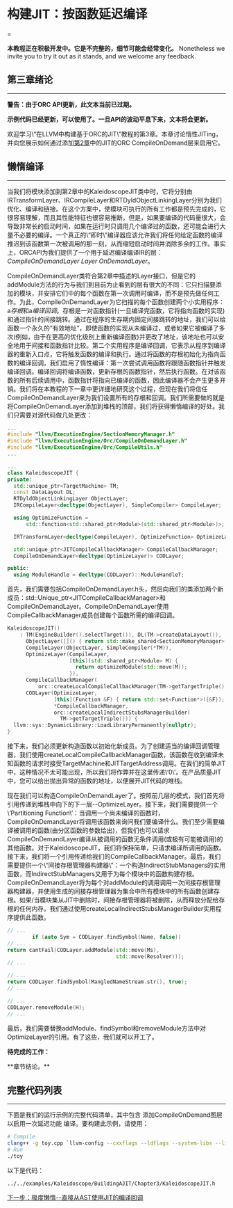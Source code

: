 # 构建JIT：按函数延迟编译
=

**本教程正在积极开发中。它是不完整的，细节可能会经常变化。** Nonetheless we invite you to try it out as it stands, and we welcome any feedback.

## 第三章绪论
* * *

**警告：由于ORC API更新，此文本当前已过期。**

**示例代码已经更新，可以使用了。一旦API的波动平息下来，文本将会更新。**

欢迎学习\“在LLVM中构建基于ORC的JIT\”教程的第3章。本章讨论惰性JITing，并向您展示如何通过添加[第2章](zh-BuildingAJIT2.md)中的JIT的ORC CompileOnDemand层来启用它。

## 懒惰编译
* * *

当我们将模块添加到第2章中的KaleidoscopeJIT类中时，它将分别由IRTransformLayer、IRCompileLayer和RTDyldObjectLinkingLayer分别为我们优化、编译和链接。在这个方案中，使模块可执行的所有工作都是预先完成的，它很容易理解，而且其性能特征也很容易推断。但是，如果要编译的代码量很大，会导致非常长的启动时间，如果在运行时只调用几个编译过的函数，还可能会进行大量不必要的编译。一个真正的\“即时\”编译器应该允许我们将任何给定函数的编译推迟到该函数第一次被调用的那一刻，从而缩短启动时间并消除多余的工作。事实上，ORCAPI为我们提供了一个用于延迟编译编译IR的层：*CompileOnDemandLayer Layer OnDemandLayer*。

CompileOnDemandLayer类符合第2章中描述的Layer接口，但是它的addModule方法的行为与我们到目前为止看到的层有很大的不同：它只扫描要添加的模块，并安排它们中的每个函数在第一次调用时编译，而不是预先做任何工作。为此，CompileOnDemandLayer为它扫描的每个函数创建两个小实用程序：a*存根*和a*编译回调*。存根是一对函数指针(一旦编译完函数，它将指向函数的实现)和通过指针的间接跳转。通过在程序的生存期内固定间接跳转的地址，我们可以给函数一个永久的“有效地址”，即使函数的实现从未编译过，或者如果它被编译了多次(例如，由于在更高的优化级别上重新编译函数)并更改了地址，该地址也可以安全地用于间接和函数指针比较。第二个实用程序是编译回调，它表示从程序到编译器的重新入口点，它将触发函数的编译和执行。通过将函数的存根初始化为指向函数的编译回调，我们启用了惰性编译：第一次尝试调用函数将跟随函数指针并触发编译回调。编译回调将编译函数，更新存根的函数指针，然后执行函数。在对该函数的所有后续调用中，函数指针将指向已编译的函数，因此编译器不会产生更多开销。我们将在本教程的下一章中更详细地研究这个过程，但现在我们将信任CompileOnDemandLayer来为我们设置所有的存根和回调。我们所需要做的就是将CompileOnDemandLayer添加到堆栈的顶部，我们将获得懒惰编译的好处。我们只需要对源代码做几处更改：

```c++
...
#include "llvm/ExecutionEngine/SectionMemoryManager.h"
#include "llvm/ExecutionEngine/Orc/CompileOnDemandLayer.h"
#include "llvm/ExecutionEngine/Orc/CompileUtils.h"
...

...
class KaleidoscopeJIT {
private:
  std::unique_ptr<TargetMachine> TM;
  const DataLayout DL;
  RTDyldObjectLinkingLayer ObjectLayer;
  IRCompileLayer<decltype(ObjectLayer), SimpleCompiler> CompileLayer;

  using OptimizeFunction =
      std::function<std::shared_ptr<Module>(std::shared_ptr<Module>)>;

  IRTransformLayer<decltype(CompileLayer), OptimizeFunction> OptimizeLayer;

  std::unique_ptr<JITCompileCallbackManager> CompileCallbackManager;
  CompileOnDemandLayer<decltype(OptimizeLayer)> CODLayer;

public:
  using ModuleHandle = decltype(CODLayer)::ModuleHandleT;
```

首先，我们需要包括CompileOnDemandLayer.h头，然后向我们的类添加两个新成员：std::Unique\_ptr\<JITCompileCallbackManager\>和CompileOnDemandLayer。CompileOnDemandLayer使用CompileCallbackManager成员创建每个函数所需的编译回调。

```c++
KaleidoscopeJIT()
    : TM(EngineBuilder().selectTarget()), DL(TM->createDataLayout()),
      ObjectLayer([]() { return std::make_shared<SectionMemoryManager>(); }),
      CompileLayer(ObjectLayer, SimpleCompiler(*TM)),
      OptimizeLayer(CompileLayer,
                    [this](std::shared_ptr<Module> M) {
                      return optimizeModule(std::move(M));
                    }),
      CompileCallbackManager(
          orc::createLocalCompileCallbackManager(TM->getTargetTriple(), 0)),
      CODLayer(OptimizeLayer,
               [this](Function &F) { return std::set<Function*>({&F}); },
               *CompileCallbackManager,
               orc::createLocalIndirectStubsManagerBuilder(
                 TM->getTargetTriple())) {
  llvm::sys::DynamicLibrary::LoadLibraryPermanently(nullptr);
}
```

接下来，我们必须更新构造函数以初始化新成员。为了创建适当的编译回调管理器，我们使用createLocalCompileCallbackManager函数，该函数在收到编译未知函数的请求时接受TargetMachine和JITTargetAddress调用。在我们的简单JIT中，这种情况不太可能出现，所以我们将作弊并在这里传递\‘0\’。在产品质量JIT中，您可以给出抛出异常的函数的地址，以便展开JIT代码的堆栈。

现在我们可以构造CompileOnDemandLayer了。按照前几层的模式，我们首先将引用传递到堆栈中向下的下一层--OptimizeLayer。接下来，我们需要提供一个\‘Partitioning Function\’：当调用一个尚未编译的函数时，CompileOnDemandLayer将调用该函数来询问我们要编译什么。我们至少需要编译被调用的函数(由分区函数的参数给出)，但我们也可以请求CompileOnDemandLayer编译从被调用的函数无条件调用(或极有可能被调用)的其他函数。对于KaleidoscopeJIT，我们将保持简单，只请求编译所调用的函数。接下来，我们将一个引用传递给我们的CompileCallbackManager。最后，我们需要提供一个\“间接存根管理器构建器\”：一个构造IndirectStubManagers的实用函数，而IndirectStubManagers又用于为每个模块中的函数构建存根。CompileOnDemandLayer将为每个对addModule的调用调用一次间接存根管理器构建器，并使用生成的间接存根管理器为集合中所有模块中的所有函数创建存根。如果/当模块集从JIT中删除时，间接存根管理器将被删除，从而释放分配给存根的任何内存。我们通过使用createLocalIndirectStubsManagerBuilder实用程序提供此函数。

```c++
// ...
        if (auto Sym = CODLayer.findSymbol(Name, false))
// ...
return cantFail(CODLayer.addModule(std::move(Ms),
                                   std::move(Resolver)));
// ...

// ...
return CODLayer.findSymbol(MangledNameStream.str(), true);
// ...

// ...
CODLayer.removeModule(H);
// ...
```

最后，我们需要替换addModule、findSymbol和removeModule方法中对OptimizeLayer的引用。有了这些，我们就可以开工了。

**待完成的工作：**

\*\*章节结论。\*\*

## 完整代码列表
* * *

下面是我们的运行示例的完整代码清单，其中包含
添加CompileOnDemand图层以启用一次延迟功能
编译。要构建此示例，请使用：

```bash
# Compile
clang++ -g toy.cpp `llvm-config --cxxflags --ldflags --system-libs --libs core orcjit native` -O3 -o toy
# Run
./toy
```

以下是代码：

```
../../examples/Kaleidoscope/BuildingAJIT/Chapter3/KaleidoscopeJIT.h
```

[下一步：极度懒惰\--直接从AST使用JIT的编译回调](zh-BuildingAJIT4.md)

